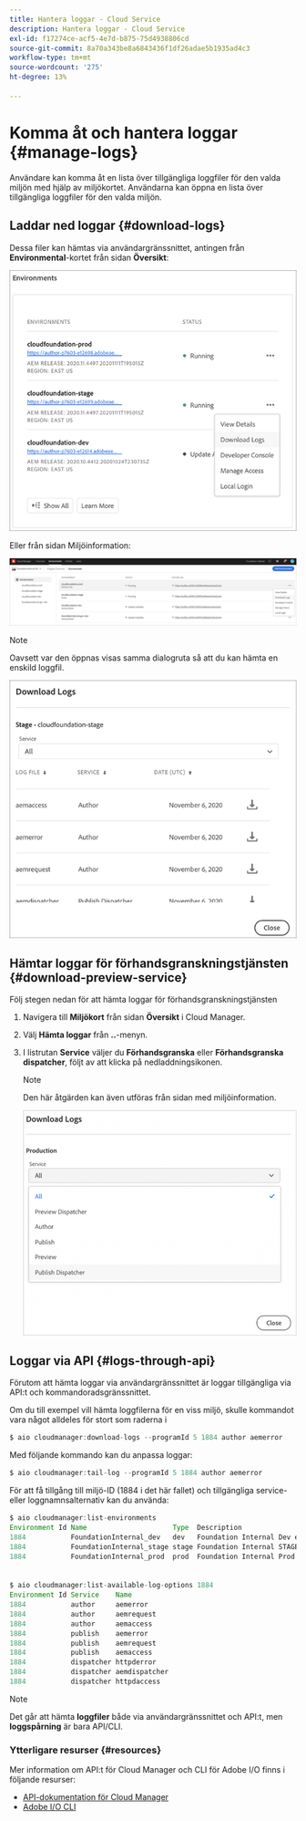```yaml
---
title: Hantera loggar - Cloud Service
description: Hantera loggar - Cloud Service
exl-id: f17274ce-acf5-4e7d-b875-75d4938806cd
source-git-commit: 8a70a343be8a6843436f1df26adae5b1935ad4c3
workflow-type: tm+mt
source-wordcount: '275'
ht-degree: 13%

---
```


# Komma åt och hantera loggar {#manage-logs}

Användare kan komma åt en lista över tillgängliga loggfiler för den valda miljön med hjälp av miljökortet. Användarna kan öppna en lista över tillgängliga loggfiler för den valda miljön.

## Laddar ned loggar {#download-logs}

Dessa filer kan hämtas via användargränssnittet, antingen från **Environmental**-kortet från sidan **Översikt**:

![](assets/download-logs1.png)

Eller från sidan Miljöinformation:

![](assets/download-logs.png)

>[!NOTE]
>Oavsett var den öppnas visas samma dialogruta så att du kan hämta en enskild loggfil.

![](assets/download-logs2.png)

## Hämtar loggar för förhandsgranskningstjänsten {#download-preview-service}

Följ stegen nedan för att hämta loggar för förhandsgranskningstjänsten

1. Navigera till **Miljökort** från sidan **Översikt** i Cloud Manager.

1. Välj **Hämta loggar** från **..**-menyn.

1. I listrutan **Service** väljer du **Förhandsgranska** eller **Förhandsgranska dispatcher**, följt av att klicka på nedladdningsikonen.

   >[!NOTE]
   >Den här åtgärden kan även utföras från sidan med miljöinformation.

   ![](assets/download-preview.png)


## Loggar via API {#logs-through-api}

Förutom att hämta loggar via användargränssnittet är loggar tillgängliga via API:t och kommandoradsgränssnittet.

Om du till exempel vill hämta loggfilerna för en viss miljö, skulle kommandot vara något alldeles för stort som raderna i

```java
$ aio cloudmanager:download-logs --programId 5 1884 author aemerror
```

Med följande kommando kan du anpassa loggar:

```java
$ aio cloudmanager:tail-log --programId 5 1884 author aemerror
```

För att få tillgång till miljö-ID (1884 i det här fallet) och tillgängliga service- eller loggnamnsalternativ kan du använda:

```java
$ aio cloudmanager:list-environments
Environment Id Name                     Type  Description                          
1884           FoundationInternal_dev   dev   Foundation Internal Dev environment  
1884           FoundationInternal_stage stage Foundation Internal STAGE environment
1884           FoundationInternal_prod  prod  Foundation Internal Prod environment
 
 
$ aio cloudmanager:list-available-log-options 1884
Environment Id Service    Name         
1884           author     aemerror     
1884           author     aemrequest   
1884           author     aemaccess    
1884           publish    aemerror     
1884           publish    aemrequest   
1884           publish    aemaccess    
1884           dispatcher httpderror   
1884           dispatcher aemdispatcher
1884           dispatcher httpdaccess
```

>[!NOTE]
>Det går att hämta **loggfiler** både via användargränssnittet och API:t, men **loggspårning** är bara API/CLI.

### Ytterligare resurser {#resources}

Mer information om API:t för Cloud Manager och CLI för Adobe I/O finns i följande resurser:

* [API-dokumentation för Cloud Manager](https://www.adobe.io/apis/experiencecloud/cloud-manager/docs.html)
* [Adobe I/O CLI](https://github.com/adobe/aio-cli-plugin-cloudmanager)
